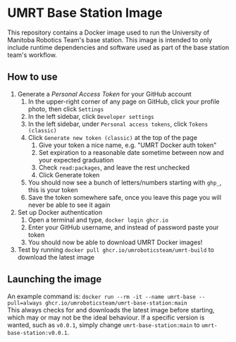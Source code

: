 # UMRT Base Station Image

This repository contains a Docker image used to run the University of Manitoba Robotics Team's base station.
This image is intended to only include runtime dependencies and software used as part of the base station team's workflow.

## How to use

1. Generate a *Personal Access Token* for your GitHub account
    1. In the upper-right corner of any page on GitHub, click your profile photo, then click `Settings`
    2. In the left sidebar, click `Developer settings`
    3. In the left sidebar, under `Personal access tokens`, click `Tokens (classic)`
    4. Click `Generate new token (classic)` at the top of the page
        1. Give your token a nice name, e.g. "UMRT Docker auth token"
        2. Set expiration to a reasonable date sometime between now and your expected graduation
        3. Check `read:packages`, and leave the rest unchecked
        4. Click Generate token
    5. You should now see a bunch of letters/numbers starting with `ghp_`, this is your token
    6. Save the token somewhere safe, once you leave this page you will never be able to see it again
2. Set up Docker authentication
    1. Open a terminal and type, `docker login ghcr.io`
    2. Enter your GitHub username, and instead of password paste your token
    3. You should now be able to download UMRT Docker images!
3. Test by running `docker pull ghcr.io/umroboticsteam/umrt-build` to download the latest image

## Launching the image

An example command is:
`docker run --rm -it --name umrt-base --pull=always ghcr.io/umroboticsteam/umrt-base-station:main`  
This always checks for and downloads the latest image before starting, which may or may not be the ideal behaviour.
If a specific version is wanted, such as `v0.0.1`, simply change `umrt-base-station:main` to `umrt-base-station:v0.0.1`.
